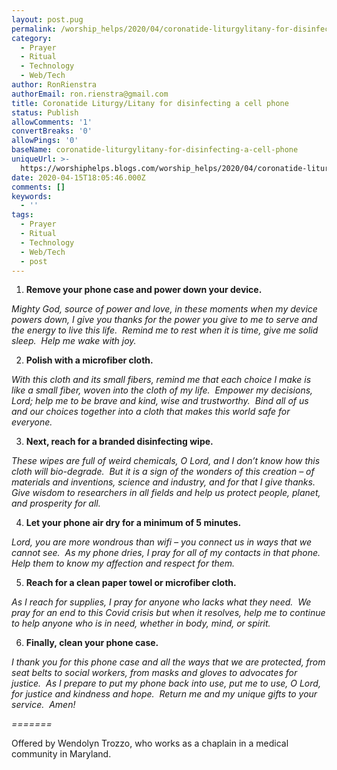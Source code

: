 ```yaml
---
layout: post.pug
permalink: /worship_helps/2020/04/coronatide-liturgylitany-for-disinfecting-a-cell-phone.html 
category:
  - Prayer
  - Ritual
  - Technology
  - Web/Tech
author: RonRienstra
authorEmail: ron.rienstra@gmail.com
title: Coronatide Liturgy/Litany for disinfecting a cell phone
status: Publish
allowComments: '1'
convertBreaks: '0'
allowPings: '0'
baseName: coronatide-liturgylitany-for-disinfecting-a-cell-phone
uniqueUrl: >-
  https://worshiphelps.blogs.com/worship_helps/2020/04/coronatide-liturgylitany-for-disinfecting-a-cell-phone.html 
date: 2020-04-15T18:05:46.000Z
comments: []
keywords:
  - ''
tags:
  - Prayer
  - Ritual
  - Technology
  - Web/Tech
  - post
---
```


1. **Remove your phone case and power down your device.**

_Mighty God, source of power and love, in these moments when my device powers down, I give you thanks for the power you give to me to serve and the energy to live this life.  Remind me to rest when it is time, give me solid sleep.  Help me wake with joy._

2. **Polish with a microfiber cloth.**

_With this cloth and its small fibers, remind me that each choice I make is like a small fiber, woven into the cloth of my life.  Empower my decisions, Lord; help me to be brave and kind, wise and trustworthy.  Bind all of us and our choices together into a cloth that makes this world safe for everyone._

3. **Next, reach for a branded disinfecting wipe.**

_These wipes are full of weird chemicals, O Lord, and I don’t know how this cloth will bio-degrade.  But it is a sign of the wonders of this creation – of materials and inventions, science and industry, and for that I give thanks.  Give wisdom to researchers in all fields and help us protect people, planet, and prosperity for all._

4. **Let your phone air dry for a minimum of 5 minutes.**

_Lord, you are more wondrous than wifi – you connect us in ways that we cannot see.  As my phone dries, I pray for all of my contacts in that phone.  Help them to know my affection and respect for them._

5. **Reach for a clean paper towel or microfiber cloth.**

_As I reach for supplies, I pray for anyone who lacks what they need.  We pray for an end to this Covid crisis but when it resolves, help me to continue to help anyone who is in need, whether in body, mind, or spirit._

6. **Finally, clean your phone case.**

_I thank you for this phone case and all the ways that we are protected, from seat belts to social workers, from masks and gloves to advocates for justice.  As I prepare to put my phone back into use, put me to use, O Lord, for justice and kindness and hope.  Return me and my unique gifts to your service.  Amen!_

_\=======_

Offered by Wendolyn Trozzo, who works as a chaplain in a medical community in Maryland.
